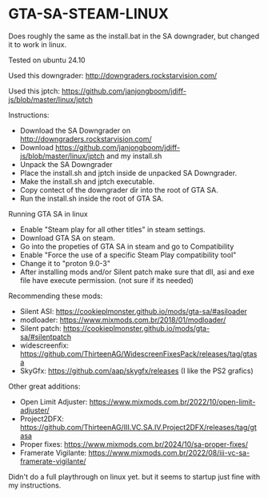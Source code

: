 # GTA-SA-STEAM-LINUX

Does roughly the same as the install.bat in the SA downgrader, but changed it to work in linux.

Tested on ubuntu 24.10

Used this downgrader: http://downgraders.rockstarvision.com/

Used this jptch: https://github.com/janjongboom/jdiff-js/blob/master/linux/jptch


Instructions:
* Download the SA Downgrader on http://downgraders.rockstarvision.com/
* Download https://github.com/janjongboom/jdiff-js/blob/master/linux/jptch and my install.sh
* Unpack the SA Downgrader
* Place the install.sh and jptch inside de unpacked SA Downgrader.
* Make the install.sh and jptch executable.
* Copy contect of the downgrader dir into the root of GTA SA.
* Run the install.sh inside the root of GTA SA.

Running GTA SA in linux
* Enable "Steam play for all other titles" in steam settings.
* Download GTA SA on steam.
* Go into the propeties of GTA SA in steam and go to Compatibility
* Enable "Force the use of a specific Steam Play compatibility tool"
* Change it to "proton 9.0-3"
* After installing mods and/or Silent patch make sure that dll, asi and exe file have execute permission. (not sure if its needed)

Recommending these mods:
* Silent ASI: https://cookieplmonster.github.io/mods/gta-sa/#asiloader
* modloader: https://www.mixmods.com.br/2018/01/modloader/
* Silent patch: https://cookieplmonster.github.io/mods/gta-sa/#silentpatch
* widescreenfix: https://github.com/ThirteenAG/WidescreenFixesPack/releases/tag/gtasa
* SkyGfx: https://github.com/aap/skygfx/releases (I like the PS2 grafics)

Other great additions:
* Open Limit Adjuster: https://www.mixmods.com.br/2022/10/open-limit-adjuster/
* Project2DFX: https://github.com/ThirteenAG/III.VC.SA.IV.Project2DFX/releases/tag/gtasa
* Proper fixes: https://www.mixmods.com.br/2024/10/sa-proper-fixes/
* Framerate Vigilante: https://www.mixmods.com.br/2022/08/iii-vc-sa-framerate-vigilante/


Didn't do a full playthrough on linux yet. but it seems to startup just fine with my instructions.
